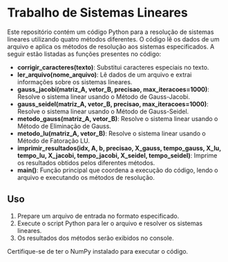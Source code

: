 # Trabalho de Sistemas Lineares

Este repositório contém um código Python para a resolução de sistemas lineares utilizando quatro métodos diferentes. O código lê os dados de um arquivo e aplica os métodos de resolução aos sistemas especificados. A seguir estão listadas as funções presentes no código:

- **corrigir_caracteres(texto)**: Substitui caracteres especiais no texto.
- **ler_arquivo(nome_arquivo)**: Lê dados de um arquivo e extrai informações sobre os sistemas lineares.
- **gauss_jacobi(matriz_A, vetor_B, precisao, max_iteracoes=1000)**: Resolve o sistema linear usando o Método de Gauss-Jacobi.
- **gauss_seidel(matriz_A, vetor_B, precisao, max_iteracoes=1000)**: Resolve o sistema linear usando o Método de Gauss-Seidel.
- **metodo_gauss(matriz_A, vetor_B)**: Resolve o sistema linear usando o Método de Eliminação de Gauss.
- **metodo_lu(matriz_A, vetor_B)**: Resolve o sistema linear usando o Método de Fatoração LU.
- **imprimir_resultados(idx, A, b, precisao, X_gauss, tempo_gauss, X_lu, tempo_lu, X_jacobi, tempo_jacobi, X_seidel, tempo_seidel)**: Imprime os resultados obtidos pelos diferentes métodos.
- **main()**: Função principal que coordena a execução do código, lendo o arquivo e executando os métodos de resolução.

## Uso

1. Prepare um arquivo de entrada no formato especificado.
2. Execute o script Python para ler o arquivo e resolver os sistemas lineares.
3. Os resultados dos métodos serão exibidos no console.

Certifique-se de ter o NumPy instalado para executar o código.
